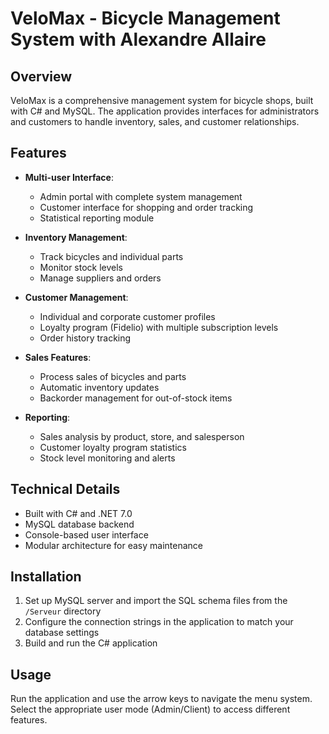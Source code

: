# VeloMax - Bicycle Management System with Alexandre Allaire

## Overview
VeloMax is a comprehensive management system for bicycle shops, built with C# and MySQL. The application provides interfaces for administrators and customers to handle inventory, sales, and customer relationships.

## Features
- **Multi-user Interface**:
  - Admin portal with complete system management
  - Customer interface for shopping and order tracking
  - Statistical reporting module

- **Inventory Management**:
  - Track bicycles and individual parts
  - Monitor stock levels
  - Manage suppliers and orders

- **Customer Management**:
  - Individual and corporate customer profiles
  - Loyalty program (Fidelio) with multiple subscription levels
  - Order history tracking

- **Sales Features**:
  - Process sales of bicycles and parts
  - Automatic inventory updates
  - Backorder management for out-of-stock items

- **Reporting**:
  - Sales analysis by product, store, and salesperson
  - Customer loyalty program statistics
  - Stock level monitoring and alerts

## Technical Details
- Built with C# and .NET 7.0
- MySQL database backend
- Console-based user interface
- Modular architecture for easy maintenance


## Installation
1. Set up MySQL server and import the SQL schema files from the `/Serveur` directory
2. Configure the connection strings in the application to match your database settings
3. Build and run the C# application

## Usage
Run the application and use the arrow keys to navigate the menu system. Select the appropriate user mode (Admin/Client) to access different features.